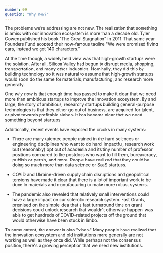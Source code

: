 ```yaml
---
number: 09
question: "Why now?"
---
```


The problems we're addressing are not new. The realization that something is amiss with our innovation ecosystem is more than a decade old. Tyler Cowen published his book "The Great Stagnation" in 2011. That same year Founders Fund adopted their now-famous tagline "We were promised flying cars, instead we got 140 characters."

At the time though, a widely held view was that high-growth startups were the solution. After all, Silicon Valley had begun to disrupt media, shopping, transportation, and many other industries. Nominally, they did this by building technology so it was natural to assume that high-growth startups would soon do the same for materials, manufacturing, and research more generally.

One _why now_ is that enough time has passed to make it clear that we need more than ambitious startups to improve the innovation ecosystem. By and large, the story of ambitious, researchy startups building general-purpose technologies is that they either go out of business, are acquired for talent, or pivot towards profitable niches. It has become clear that we need something beyond startups.

Additionally, recent events have exposed the cracks in many systems:

- There are many talented people trained in the hard sciences or engineering disciplines who want to do hard, impactful, research work but (reasonably) opt out of academia and its tiny number of professor positions compared to the postdocs who want to fill them, bureaucracy, publish or perish, and more. People have realized that they could be doing so much more than data science or SaaS startups.

- COVID and Ukraine-driven supply chain disruptions and geopolitical tensions have made it clear that there is a lot of important work to be done in materials and manufacturing to make more robust systems.

- The pandemic also revealed that relatively small interventions could have a large impact on our sclerotic research system. Fast Grants, premised on the simple idea that a fast turnaround time on grant decisions could unlock research that wouldn't otherwise happen, was able to get hundreds of COVID-related projects off the ground that would otherwise have been stuck in limbo.

To some extent, the answer is also "vibes." Many people have realized that the innovation ecosystem and old institutions more generally are not working as well as they once did. While perhaps not the consensus position, there's a growing perception that we need new institutions.
